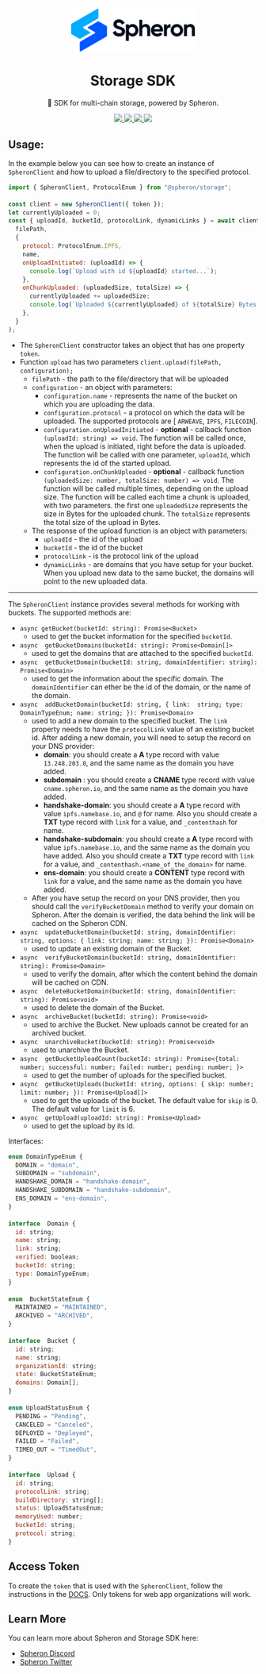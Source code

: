 <p align="center">
  <picture>
    <source media="(prefers-color-scheme: dark)" srcset="https://github.com/spheronFdn/sdk/blob/main/.github/assets/spheron-logo-dark.svg">
    <source media="(prefers-color-scheme: light)" srcset="https://github.com/spheronFdn/sdk/blob/main/.github/assets/spheron-logo.svg">
    <img alt="Spheron" src="https://github.com/spheronFdn/sdk/blob/main/.github/assets/spheron-logo.svg" width="250">
  </picture>
</p>

<h1 align="center">Storage SDK</h1>

<p align="center">
  🧰 SDK for multi-chain storage, powered by Spheron.
</p>

<p align="center">  
  <a href="https://www.npmjs.com/package/@spheron/storage" target="_blank" rel="noreferrer">
    <img src="https://img.shields.io/static/v1?label=npm&message=v1.0.8&color=green" />
  </a>
  <a href="https://github.com/spheronFdn/sdk/blob/main/LICENSE" target="_blank" rel="noreferrer">
    <img src="https://img.shields.io/static/v1?label=license&message=Apache%202.0&color=red" />
  </a>
  <a href="https://discord.com/invite/ahxuCtm" target="_blank" rel="noreferrer">
    <img src="https://img.shields.io/static/v1?label=community&message=discord&color=blue" />
  </a>
  <a href="https://twitter.com/SpheronFdn" target="_blank" rel="noreferrer">
    <img src="https://img.shields.io/twitter/url/https/twitter.com/cloudposse.svg?style=social&label=Follow%20%40SpheronFdn" />
  </a>
</p>

## Usage:

In the example below you can see how to create an instance of `SpheronClient` and how to upload a file/directory to the specified protocol.

```js
import { SpheronClient, ProtocolEnum } from "@spheron/storage";

const client = new SpheronClient({ token });
let currentlyUploaded = 0;
const { uploadId, bucketId, protocolLink, dynamicLinks } = await client.upload(
  filePath,
  {
    protocol: ProtocolEnum.IPFS,
    name,
    onUploadInitiated: (uploadId) => {
      console.log(`Upload with id ${uploadId} started...`);
    },
    onChunkUploaded: (uploadedSize, totalSize) => {
      currentlyUploaded += uploadedSize;
      console.log(`Uploaded ${currentlyUploaded} of ${totalSize} Bytes.`);
    },
  }
);
```

- The `SpheronClient` constructor takes an object that has one property `token`.
- Function `upload` has two parameters `client.upload(filePath, configuration);`
  - `filePath` - the path to the file/directory that will be uploaded
  - `configuration` - an object with parameters:
    - `configuration.name` - represents the name of the bucket on which you are uploading the data.
    - `configuration.protocol` - a protocol on which the data will be uploaded. The supported protocols are [ `ARWEAVE`, `IPFS`, `FILECOIN`].
    - `configuration.onUploadInitiated` - **optional** - callback function `(uploadId: string) => void`. The function will be called once, when the upload is initiated, right before the data is uploaded. The function will be called with one parameter, `uploadId`, which represents the id of the started upload.
    - `configuration.onChunkUploaded` - **optional** - callback function `(uploadedSize: number, totalSize: number) => void`. The function will be called multiple times, depending on the upload size. The function will be called each time a chunk is uploaded, with two parameters. the first one `uploadedSize` represents the size in Bytes for the uploaded chunk. The `totalSize` represents the total size of the upload in Bytes.
  - The response of the upload function is an object with parameters:
    - `uploadId` - the id of the upload
    - `bucketId` - the id of the bucket
    - `protocolLink` - is the protocol link of the upload
    - `dynamicLinks` - are domains that you have setup for your bucket. When you upload new data to the same bucket, the domains will point to the new uploaded data.

---

The `SpheronClient` instance provides several methods for working with buckets. The supported methods are:

- `async getBucket(bucketId: string): Promise<Bucket>`
  - used to get the bucket information for the specified `bucketId`.
- `async  getBucketDomains(bucketId: string): Promise<Domain[]>`
  - used to get the domains that are attached to the specified `bucketId`.
- `async  getBucketDomain(bucketId: string, domainIdentifier: string): Promise<Domain>`
  - used to get the information about the specific domain. The `domainIdentifier` can ether be the id of the domain, or the name of the domain.
- `async  addBucketDomain(bucketId: string, { link:  string; type: DomainTypeEnum; name: string; }): Promise<Domain>`
  - used to add a new domain to the specified bucket. The `link` property needs to have the `protocolLink` value of an existing bucket id. After adding a new domain, you will need to setup the record on your DNS provider:
    - **domain**: you should create a **A** type record with value `13.248.203.0`, and the same name as the domain you have added.
    - **subdomain** : you should create a **CNAME** type record with value `cname.spheron.io`, and the same name as the domain you have added.
    - **handshake-domain**: you should create a **A** type record with value `ipfs.namebase.io`, and `@` for name. Also you should create a **TXT** type record with `link` for a value, and `_contenthash` for name.
    - **handshake-subdomain**: you should create a **A** type record with value `ipfs.namebase.io`, and the same name as the domain you have added. Also you should create a **TXT** type record with `link` for a value, and `_contenthash.<name_of_the_domain>` for name.
    - **ens-domain**: you should create a **CONTENT** type record with `link` for a value, and the same name as the domain you have added.
  - After you have setup the record on your DNS provider, then you should call the `verifyBucketDomain` method to verify your domain on Spheron. After the domain is verified, the data behind the link will be cached on the Spheron CDN.
- `async  updateBucketDomain(bucketId: string, domainIdentifier: string, options: { link: string; name: string; }): Promise<Domain>`
  - used to update an existing domain of the Bucket.
- `async  verifyBucketDomain(bucketId: string, domainIdentifier: string): Promise<Domain>`
  - used to verify the domain, after which the content behind the domain will be cached on CDN.
- `async  deleteBucketDomain(bucketId: string, domainIdentifier: string): Promise<void>`
  - used to delete the domain of the Bucket.
- `async  archiveBucket(bucketId: string): Promise<void>`
  - used to archive the Bucket. New uploads cannot be created for an archived bucket.
- `async  unarchiveBucket(bucketId: string): Promise<void>`
  - used to unarchive the Bucket.
- `async  getBucketUploadCount(bucketId: string): Promise<{total: number; successful: number; failed: number; pending: number; }>`
  - used to get the number of uploads for the specified bucket.
- `async  getBucketUploads(bucketId: string, options: { skip: number; limit: number; }): Promise<Upload[]>`
  - used to get the uploads of the bucket. The default value for `skip` is 0. The default value for `limit` is 6.
- `async  getUpload(uploadId: string): Promise<Upload>`
  - used to get the upload by its id.

Interfaces:

```js
enum DomainTypeEnum {
  DOMAIN = "domain",
  SUBDOMAIN = "subdomain",
  HANDSHAKE_DOMAIN = "handshake-domain",
  HANDSHAKE_SUBDOMAIN = "handshake-subdomain",
  ENS_DOMAIN = "ens-domain",
}

interface  Domain {
  id: string;
  name: string;
  link: string;
  verified: boolean;
  bucketId: string;
  type: DomainTypeEnum;
}

enum  BucketStateEnum {
  MAINTAINED = "MAINTAINED",
  ARCHIVED = "ARCHIVED",
}

interface  Bucket {
  id: string;
  name: string;
  organizationId: string;
  state: BucketStateEnum;
  domains: Domain[];
}

enum UploadStatusEnum {
  PENDING = "Pending",
  CANCELED = "Canceled",
  DEPLOYED = "Deployed",
  FAILED = "Failed",
  TIMED_OUT = "TimedOut",
}

interface  Upload {
  id: string;
  protocolLink: string;
  buildDirectory: string[];
  status: UploadStatusEnum;
  memoryUsed: number;
  bucketId: string;
  protocol: string;
}
```

## Access Token

To create the `token` that is used with the `SpheronClient`, follow the instructions in the [DOCS](https://docs.spheron.network/api/rest-api-references#creating-an-access-token). Only tokens for web app organizations will work.

## Learn More

You can learn more about Spheron and Storage SDK here:

- [Spheron Discord](https://discord.com/invite/ahxuCtm)
- [Spheron Twitter](https://twitter.com/SpheronFdn)
